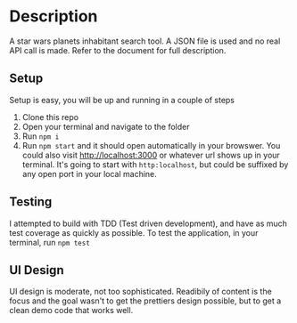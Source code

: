# Description

A star wars planets inhabitant search tool. A JSON file is used and no real API call is made. Refer to the document for full description.

## Setup

Setup is easy, you will be up and running in a couple of steps

1. Clone this repo
2. Open your terminal and navigate to the folder
3. Run `npm i`
4. Run `npm start` and it should open automatically in your browswer. You could also visit [http://localhost:3000](http://localhost:3000) or whatever url shows up in your terminal. It's going to start with `http:localhost`, but could be suffixed by any open port in your local machine.

## Testing

I attempted to build with TDD (Test driven development), and have as much test coverage as quickly as possible.
To test the application, in your terminal, run `npm test`

## UI Design

UI design is moderate, not too sophisticated. Readibily of content is the focus and the goal wasn't to get the prettiers design possible, but to get a clean demo code that works well.
